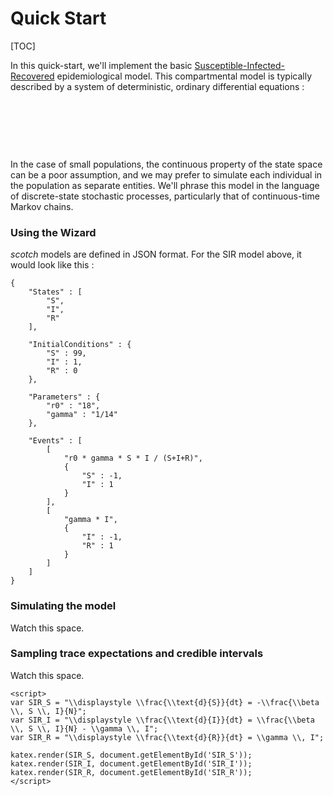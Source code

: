 # Quick Start


[TOC]


In this quick-start, we'll implement the basic [Susceptible-Infected-Recovered](http://en.wikipedia.org/wiki/Compartmental_models_in_epidemiology) epidemiological model. This compartmental model is typically described by a system of deterministic, ordinary differential equations :

<div id="SIR_S" class="katex"></div><br /><p />
<div id="SIR_I" class="katex"></div><br /><p />
<div id="SIR_R" class="katex"></div><br /><p />

In the case of small populations, the continuous property of the state space can be a poor assumption, and we may prefer to simulate each individual in the population as separate entities. We'll phrase this model in the language of discrete-state stochastic processes, particularly that of continuous-time Markov chains. 


### Using the Wizard

_scotch_ models are defined in JSON format. For the SIR model above, it would look like this :

```
{
    "States" : [
        "S",
        "I",
        "R"
    ],

    "InitialConditions" : {
        "S" : 99,
        "I" : 1,
        "R" : 0
    },

    "Parameters" : {
        "r0" : "18",
        "gamma" : "1/14"
    },

    "Events" : [
        [
            "r0 * gamma * S * I / (S+I+R)",
            {
                "S" : -1,
                "I" : 1
            }
        ],
        [
            "gamma * I",
            {
                "I" : -1,
                "R" : 1
            }
        ]
    ]
}
```




### Simulating the model

Watch this space.

### Sampling trace expectations and credible intervals

Watch this space.


    <script>
    var SIR_S = "\\displaystyle \\frac{\\text{d}{S}}{dt} = -\\frac{\\beta \\, S \\, I}{N}";
    var SIR_I = "\\displaystyle \\frac{\\text{d}{I}}{dt} = \\frac{\\beta \\, S \\, I}{N} - \\gamma \\, I";
    var SIR_R = "\\displaystyle \\frac{\\text{d}{R}}{dt} = \\gamma \\, I";

    katex.render(SIR_S, document.getElementById('SIR_S'));
    katex.render(SIR_I, document.getElementById('SIR_I'));
    katex.render(SIR_R, document.getElementById('SIR_R'));
    </script>
